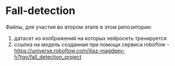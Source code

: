 # Fall-detection
Файлы, для участия во втором этапе в этом репозитории:
1. датасет из изображений на которых нейросеть тренируется
2. ссылка на модель созданная при помощи сервиса roboflow - https://universe.roboflow.com/iliaz-magdeev-h7tgo/fall_detection_project
